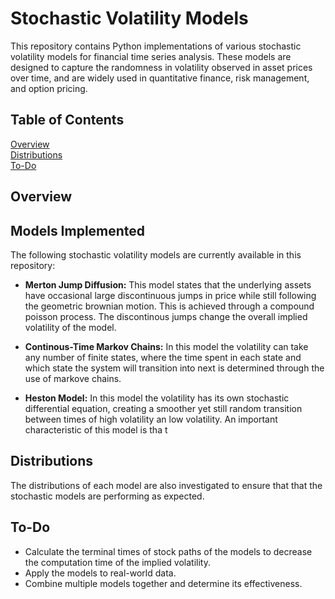 # Stochastic Volatility Models

This repository contains Python implementations of various stochastic volatility models for financial time series analysis. These models are designed to capture the randomness in volatility observed in asset prices over time, and are widely used in quantitative finance, risk management, and option pricing.

## Table of Contents

[Overview](#Overview)   
[Distributions](#Distributions)  
[To-Do](#To-Do)  


## Overview


## Models Implemented

The following stochastic volatility models are currently available in this repository:

- **Merton Jump Diffusion:** This model states that the underlying assets have occasional large discontinuous jumps in price while still following the geometric brownian motion. This is achieved through a compound poisson process. The discontinous jumps change the overall implied volatility of the model.

- **Continous-Time Markov Chains:** In this model the volatility can take any number of finite states, where the time spent in each state and which state the system will transition into next is determined through the use of markove chains.
  
- **Heston Model:** In this model the volatility has its own stochastic differential equation, creating a smoother yet still random transition between times of high volatility an low volatility. An important characteristic of this model is tha t



## Distributions
The distributions of each model are also investigated to ensure that that the stochastic models are performing as expected.

## To-Do

- Calculate the terminal times of stock paths of the models to decrease the computation time of the implied volatility.
- Apply the models to real-world data.
- Combine multiple models together and determine its effectiveness.
